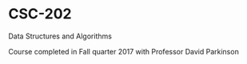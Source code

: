 # CSC-202
Data Structures and Algorithms


Course completed in Fall quarter 2017 with Professor David Parkinson
